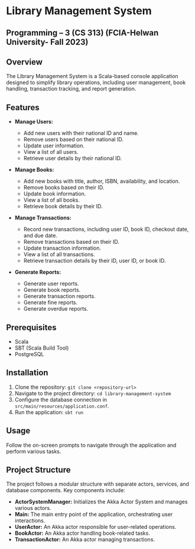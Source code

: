 # Library Management System

## Programming – 3 (CS 313) (FCIA-Helwan University- Fall 2023)

## Overview

The Library Management System is a Scala-based console application designed to simplify library operations, including user management, book handling, transaction tracking, and report generation.

## Features

- **Manage Users:**

  - Add new users with their national ID and name.
  - Remove users based on their national ID.
  - Update user information.
  - View a list of all users.
  - Retrieve user details by their national ID.

- **Manage Books:**

  - Add new books with title, author, ISBN, availability, and location.
  - Remove books based on their ID.
  - Update book information.
  - View a list of all books.
  - Retrieve book details by their ID.

- **Manage Transactions:**

  - Record new transactions, including user ID, book ID, checkout date, and due date.
  - Remove transactions based on their ID.
  - Update transaction information.
  - View a list of all transactions.
  - Retrieve transaction details by their ID, user ID, or book ID.

- **Generate Reports:**
  - Generate user reports.
  - Generate book reports.
  - Generate transaction reports.
  - Generate fine reports.
  - Generate overdue reports.

## Prerequisites

- Scala
- SBT (Scala Build Tool)
- PostgreSQL

## Installation

1. Clone the repository: `git clone <repository-url>`
2. Navigate to the project directory: `cd library-management-system`
3. Configure the database connection in `src/main/resources/application.conf`.
4. Run the application: `sbt run`

## Usage

Follow the on-screen prompts to navigate through the application and perform various tasks.

## Project Structure

The project follows a modular structure with separate actors, services, and database components. Key components include:

- **ActorSystemManager:** Initializes the Akka Actor System and manages various actors.
- **Main:** The main entry point of the application, orchestrating user interactions.
- **UserActor:** An Akka actor responsible for user-related operations.
- **BookActor:** An Akka actor handling book-related tasks.
- **TransactionActor:** An Akka actor managing transactions.
